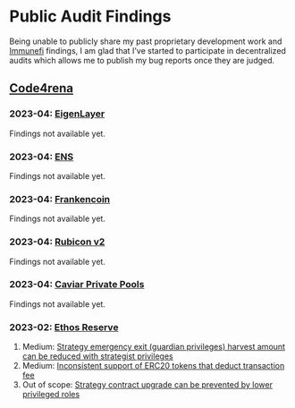 # Public Audit Findings

Being unable to publicly share my past proprietary development work and [Immunefi](https://immunefi.com/) findings, I am glad that I've started to participate in decentralized audits which allows me to publish my bug reports once they are judged.


## [Code4rena](https://code4rena.com/)

### 2023-04: [EigenLayer](https://code4rena.com/contests/2023-04-eigenlayer-contest)
Findings not available yet.

### 2023-04: [ENS](https://code4rena.com/contests/2023-04-ens-contest)
Findings not available yet.

### 2023-04: [Frankencoin](https://code4rena.com/contests/2023-04-frankencoin)
Findings not available yet.

### 2023-04: [Rubicon v2](https://code4rena.com/contests/2023-04-rubicon-v2)
Findings not available yet.

### 2023-04: [Caviar Private Pools](https://code4rena.com/contests/2023-04-caviar-private-pools)
Findings not available yet.

### 2023-02: [Ethos Reserve](https://code4rena.com/contests/2023-02-ethos-reserve-contest)
1. Medium: [Strategy emergency exit (guardian privileges) harvest amount can be reduced with strategist privileges](https://github.com/code-423n4/2023-02-ethos-findings/issues/262)
2. Medium: [Inconsistent support of ERC20 tokens that deduct transaction fee](https://github.com/code-423n4/2023-02-ethos-findings/issues/477)
3. Out of scope: [Strategy contract upgrade can be prevented by lower privileged roles](https://github.com/code-423n4/2023-02-ethos-findings/issues/359)

